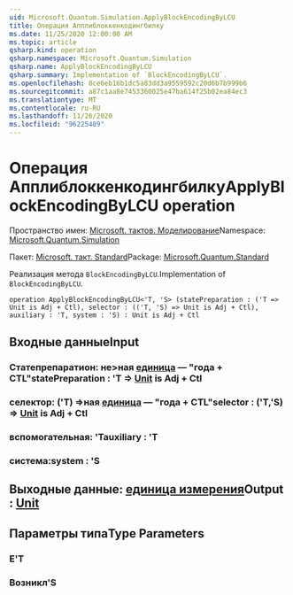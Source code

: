 ```yaml
---
uid: Microsoft.Quantum.Simulation.ApplyBlockEncodingByLCU
title: Операция Апплиблоккенкодингбилку
ms.date: 11/25/2020 12:00:00 AM
ms.topic: article
qsharp.kind: operation
qsharp.namespace: Microsoft.Quantum.Simulation
qsharp.name: ApplyBlockEncodingByLCU
qsharp.summary: Implementation of `BlockEncodingByLCU`.
ms.openlocfilehash: 8ce6eb16b1dc5a83dd3a9559592c20d6b7b999b6
ms.sourcegitcommit: a87c1aa8e7453360025e47ba614f25b02ea84ec3
ms.translationtype: MT
ms.contentlocale: ru-RU
ms.lasthandoff: 11/26/2020
ms.locfileid: "96225489"
---
```

# <a name="applyblockencodingbylcu-operation"></a><span data-ttu-id="c1d4b-102">Операция Апплиблоккенкодингбилку</span><span class="sxs-lookup"><span data-stu-id="c1d4b-102">ApplyBlockEncodingByLCU operation</span></span>

<span data-ttu-id="c1d4b-103">Пространство имен: [Microsoft. тактов. Моделирование](xref:Microsoft.Quantum.Simulation)</span><span class="sxs-lookup"><span data-stu-id="c1d4b-103">Namespace: [Microsoft.Quantum.Simulation](xref:Microsoft.Quantum.Simulation)</span></span>

<span data-ttu-id="c1d4b-104">Пакет: [Microsoft. такт. Standard](https://nuget.org/packages/Microsoft.Quantum.Standard)</span><span class="sxs-lookup"><span data-stu-id="c1d4b-104">Package: [Microsoft.Quantum.Standard](https://nuget.org/packages/Microsoft.Quantum.Standard)</span></span>


<span data-ttu-id="c1d4b-105">Реализация метода `BlockEncodingByLCU`.</span><span class="sxs-lookup"><span data-stu-id="c1d4b-105">Implementation of `BlockEncodingByLCU`.</span></span>

```qsharp
operation ApplyBlockEncodingByLCU<'T, 'S> (statePreparation : ('T => Unit is Adj + Ctl), selector : (('T, 'S) => Unit is Adj + Ctl), auxiliary : 'T, system : 'S) : Unit is Adj + Ctl
```


## <a name="input"></a><span data-ttu-id="c1d4b-106">Входные данные</span><span class="sxs-lookup"><span data-stu-id="c1d4b-106">Input</span></span>

### <a name="statepreparation--t--unit--is-adj--ctl"></a><span data-ttu-id="c1d4b-107">Статепрепаратион: не>ная [единица](xref:microsoft.quantum.lang-ref.unit)  — "года + CTL"</span><span class="sxs-lookup"><span data-stu-id="c1d4b-107">statePreparation : 'T => [Unit](xref:microsoft.quantum.lang-ref.unit)  is Adj + Ctl</span></span>




### <a name="selector--ts--unit--is-adj--ctl"></a><span data-ttu-id="c1d4b-108">селектор: ('T) =>ная [единица](xref:microsoft.quantum.lang-ref.unit)  — "года + CTL"</span><span class="sxs-lookup"><span data-stu-id="c1d4b-108">selector : ('T,'S) => [Unit](xref:microsoft.quantum.lang-ref.unit)  is Adj + Ctl</span></span>




### <a name="auxiliary--t"></a><span data-ttu-id="c1d4b-109">вспомогательная: 'T</span><span class="sxs-lookup"><span data-stu-id="c1d4b-109">auxiliary : 'T</span></span>




### <a name="system--s"></a><span data-ttu-id="c1d4b-110">система:</span><span class="sxs-lookup"><span data-stu-id="c1d4b-110">system : 'S</span></span>





## <a name="output--unit"></a><span data-ttu-id="c1d4b-111">Выходные данные: [единица измерения](xref:microsoft.quantum.lang-ref.unit)</span><span class="sxs-lookup"><span data-stu-id="c1d4b-111">Output : [Unit](xref:microsoft.quantum.lang-ref.unit)</span></span>



## <a name="type-parameters"></a><span data-ttu-id="c1d4b-112">Параметры типа</span><span class="sxs-lookup"><span data-stu-id="c1d4b-112">Type Parameters</span></span>

### <a name="t"></a><span data-ttu-id="c1d4b-113">Е</span><span class="sxs-lookup"><span data-stu-id="c1d4b-113">'T</span></span>


### <a name="s"></a><span data-ttu-id="c1d4b-114">Возникл</span><span class="sxs-lookup"><span data-stu-id="c1d4b-114">'S</span></span>


